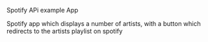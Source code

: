Spotify APi example App

Spotify app which displays a number of artists, with a button which redirects to the artists playlist on spotify
